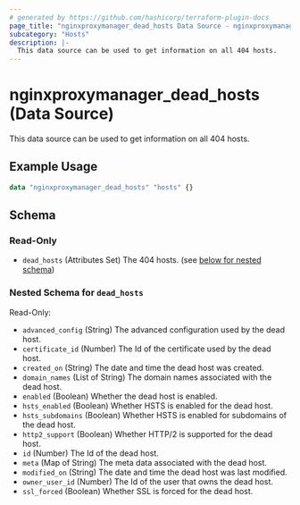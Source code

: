 ```yaml
---
# generated by https://github.com/hashicorp/terraform-plugin-docs
page_title: "nginxproxymanager_dead_hosts Data Source - nginxproxymanager"
subcategory: "Hosts"
description: |-
  This data source can be used to get information on all 404 hosts.
---
```


# nginxproxymanager_dead_hosts (Data Source)

This data source can be used to get information on all 404 hosts.


## Example Usage

```terraform
data "nginxproxymanager_dead_hosts" "hosts" {}
```

<!-- schema generated by tfplugindocs -->
## Schema

### Read-Only

- `dead_hosts` (Attributes Set) The 404 hosts. (see [below for nested schema](#nestedatt--dead_hosts))

<a id="nestedatt--dead_hosts"></a>
### Nested Schema for `dead_hosts`

Read-Only:

- `advanced_config` (String) The advanced configuration used by the dead host.
- `certificate_id` (Number) The Id of the certificate used by the dead host.
- `created_on` (String) The date and time the dead host was created.
- `domain_names` (List of String) The domain names associated with the dead host.
- `enabled` (Boolean) Whether the dead host is enabled.
- `hsts_enabled` (Boolean) Whether HSTS is enabled for the dead host.
- `hsts_subdomains` (Boolean) Whether HSTS is enabled for subdomains of the dead host.
- `http2_support` (Boolean) Whether HTTP/2 is supported for the dead host.
- `id` (Number) The Id of the dead host.
- `meta` (Map of String) The meta data associated with the dead host.
- `modified_on` (String) The date and time the dead host was last modified.
- `owner_user_id` (Number) The Id of the user that owns the dead host.
- `ssl_forced` (Boolean) Whether SSL is forced for the dead host.
